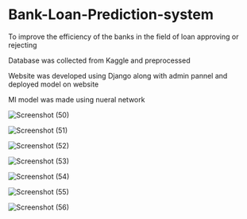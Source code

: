 # Bank-Loan-Prediction-system

To improve the efficiency of the banks in the field of loan approving or rejecting

Database was collected from Kaggle and preprocessed

Website was developed using Django along with admin pannel and deployed model on website

Ml model was made using nueral network

![Screenshot (50)](https://user-images.githubusercontent.com/46017529/92588687-0086e980-f2b7-11ea-82ec-2ab30c09f621.png)


![Screenshot (51)](https://user-images.githubusercontent.com/46017529/92588697-05e43400-f2b7-11ea-8208-ffcd10ff5f31.png)


![Screenshot (52)](https://user-images.githubusercontent.com/46017529/92588704-07156100-f2b7-11ea-92a1-2a0352b09a59.png)


![Screenshot (53)](https://user-images.githubusercontent.com/46017529/92588706-08468e00-f2b7-11ea-8cc1-34b951313062.png)


![Screenshot (54)](https://user-images.githubusercontent.com/46017529/92588713-0aa8e800-f2b7-11ea-8afa-1e593eac1b33.png)


![Screenshot (55)](https://user-images.githubusercontent.com/46017529/92588721-0bda1500-f2b7-11ea-8e3c-e48a11455c15.png)


![Screenshot (56)](https://user-images.githubusercontent.com/46017529/92588727-0e3c6f00-f2b7-11ea-9f5b-dc9488ec2009.png)
